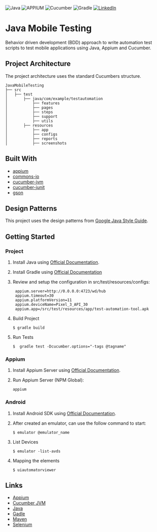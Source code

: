 <p>
    <img alt="Java" src="https://img.shields.io/badge/java-007396.svg?style=for-the-badge&logo=java&logoColor=white"/>
    <img alt="APPIUM" src="https://img.shields.io/badge/Appium-AA00FF.svg?style=for-the-badge&logo=Google%20Chrome&logoColor=white"/>
    <img alt="Cucumber" src="https://img.shields.io/badge/Cucumber-23D96C.svg?style=for-the-badge&logo=Cucumber&logoColor=white"/>
    <img alt="Gradle" src="https://img.shields.io/badge/Gradle-0f303b.svg?style=for-the-badge&logo=Gradle&logoColor=white"/>
    <a href="https://linkedin.com/in/leonardo-duprates">
        <img alt="LinkedIn" src="https://img.shields.io/badge/linkedin-%230077B5.svg?&style=for-the-badge&logo=linkedin&logoColor=white"/>
    </a>
</p>

# Java Mobile Testing

Behavior driven development (BDD) approach to write automation test scripts to test mobile applications using Java, Appium and Cucumber.

## Project Architecture

The project architecture uses the standard Cucumbers structure.

```shell
JavaMobileTesting
├── src
│   ├── test
│       ├── java/com/example/testautomation
│           ├── features
│           ├── pages
│           ├── steps
│           ├── support
│           ├── utils
│       ├── resources
│           ├── app
│           ├── configs
│           ├── reports
│           ├── screenshots
```

## Built With

- [appium](https://mvnrepository.com/artifact/io.appium/java-client/7.5.1)
- [commons-io](https://mvnrepository.com/artifact/commons-io/commons-io/2.11.0)
- [cucumber-jvm](https://mvnrepository.com/artifact/io.cucumber/cucumber-jvm/6.10.4)
- [cucumber-junit](https://mvnrepository.com/artifact/io.cucumber/cucumber-junit/6.10.4)
- [gson](https://mvnrepository.com/artifact/com.google.code.gson/gson)

## Design Patterns

This project uses the design patterns from [Google Java Style Guide](https://google.github.io/styleguide/javaguide.html).

## Getting Started

### Project

1. Install Java using [Official Documentation](https://java.com/en/download/help/download_options.html).

2. Install Gradle using [Official Documentation](https://gradle.org/install/)

3. Review and setup the configuration in src/test/resources/configs:

   ```properties
    appium.server=http://0.0.0.0:4723/wd/hub
    appium.timeout=30
    appium.platformVersion=11
    appium.deviceName=Pixel_3_API_30
    appium.app=/src/test/resources/app/test-automation-tool.apk
   ```

4. Build Project

   ```shell
   $ gradle build
   ```

5. Run Tests

   ```shell
   $  gradle test -Dcucumber.options="-tags @tagname"
   ```

### Appium

1. Install Appium Server using [Official Documentation](https://appium.io/docs/en/about-appium/getting-started/?lang=en).

2. Run Appium Server (NPM Global):

    ```
    appium
    ```

### Android

1. Install Android SDK using [Official Documentation](https://developer.android.com/studio/install).

2. After created an emulator, can use the follow command to start:

    ```shell
    $ emulator @emulator_name
    ```

3. List Devices

    ```shell
    $ emulator -list-avds
    ```

4. Mapping the elements

    ```shell
    $ uiautomatorviewer
    ```

## Links

- [Appium](https://appium.io/)
- [Cucumber JVM](https://cucumber.io/docs/installation/java/)
- [Java](https://java.com/)
- [Gadle](https://gradle.org/)
- [Maven](https://mvnrepository.com/)
- [Selenium](https://www.selenium.dev/)
